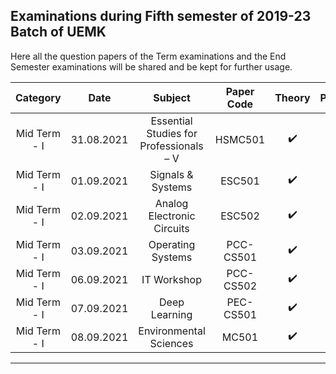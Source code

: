 ## Examinations during Fifth semester of 2019-23 Batch of UEMK
Here all the question papers of the Term examinations and the End Semester examinations will be shared and be kept for further usage.

|Category|Date|Subject|Paper Code|Theory|Practical|Question Paper|
|:-:|:-:|:-:|:-:|:-:|:-:|:-:|
| Mid Term - I |31.08.2021|Essential Studies for Professionals – V|HSMC501|:heavy_check_mark:|:x:| |
| Mid Term - I |01.09.2021|Signals & Systems|ESC501|:heavy_check_mark:|:x:|[Question Paper](https://github.com/abhisheks008/Fifth-Semester-UEMK-2019-2023-Batch/blob/main/Examinations/Term%20-%20I/ESC501.pdf)|
| Mid Term - I |02.09.2021|Analog Electronic Circuits|ESC502|:heavy_check_mark:|:x:|-|
| Mid Term - I |03.09.2021|Operating Systems|PCC-CS501|:heavy_check_mark:|:x:|-|
| Mid Term - I |06.09.2021|IT Workshop|PCC-CS502|:heavy_check_mark:|:x:|-|
| Mid Term - I |07.09.2021|Deep Learning|PEC-CS501|:heavy_check_mark:|:x:|-|
| Mid Term - I |08.09.2021|Environmental Sciences|MC501|:heavy_check_mark:|:x:|-|



************************************************************


      
      
